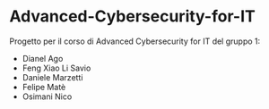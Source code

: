 # Advanced-Cybersecurity-for-IT

Progetto per il corso di Advanced Cybersecurity for IT del gruppo 1:

- Dianel Ago
- Feng Xiao Li Savio
- Daniele Marzetti
- Felipe Matè
- Osimani Nico

